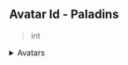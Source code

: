 
## Avatar Id - Paladins
> int

<details markdown="1">
<summary>Avatars</summary>

Valid values are:
<table>
  <tr>
    <th>ID</th>
    <th>Name</th>
    <th>Image</th>
  </tr>

  <tr>
    <td>0</td>
    <td>Default</td>
    <td><img src="./0.png" height="32" width="32"/></td>
  </tr>

  <tr>
    <td>9918</td>
    <td>Origin</td>
    <td><img src="./9918.png" height="32" width="32"/></td>
  </tr>

  <tr>
    <td>23120</td>
    <td>Cosplay</td>
    <td><img src="./23120.png" height="32" width="32"/></td>
  </tr>

  <tr>
    <td>23203</td>
    <td>VIP</td>
    <td><img src="./23203.png" height="32" width="32"/></td>
  </tr>

  <tr>
    <td>23209</td>
    <td>Striker</td>
    <td><img src="./23209.png" height="32" width="32"/></td>
  </tr>

  <tr>
    <td>23226</td>
    <td>Terminating</td>
    <td><img src="./23226.gif" height="32" width="32"/></td>
  </tr>

  <tr>
    <td>23442</td>
    <td>Corrupter</td>
    <td><img src="./23442.gif" height="32" width="32"/></td>
  </tr>

  <tr>
    <td>23549</td>
    <td>The Lost Hand</td>
    <td><img src="./23549.png" height="32" width="32"/></td>
  </tr>

  <tr>
    <td>23550</td>
    <td>Oni Mask</td>
    <td><img src="./23550.png" height="32" width="32"/></td>
  </tr>

  <tr>
    <td>23552</td>
    <td>Cutesy Maeve</td>
    <td><img src="./23552.png" height="32" width="32"/></td>
  </tr>

  <tr>
    <td>23553</td>
    <td>Cutesy Snek</td>
    <td><img src="./23553.png" height="32" width="32"/></td>
  </tr>

  <tr>
    <td>23554</td>
    <td>Cutesy Zhin</td>
    <td><img src="./23554.png" height="32" width="32"/></td>
  </tr>

  <tr>
    <td>23555</td>
    <td>Goodnight</td>
    <td><img src="./23555.gif" height="32" width="32"/></td>
  </tr>

  <tr>
    <td>23564</td>
    <td>Shadowblade</td>
    <td><img src="./23564.gif" height="32" width="32"/></td>
  </tr>

  <tr>
    <td>23661</td>
    <td>Flametongue</td>
    <td><img src="./23661.png" height="32" width="32"/></td>
  </tr>

  <tr>
    <td>23662</td>
    <td>Snack Time</td>
    <td><img src="./23662.gif" height="32" width="32"/></td>
  </tr>

  <tr>
    <td>23714</td>
    <td>Death Speaker</td>
    <td><img src="./23714.png" height="32" width="32"/></td>
  </tr>

  <tr>
    <td>23715</td>
    <td>Knightmare</td>
    <td><img src="./23715.png" height="32" width="32"/></td>
  </tr>

  <tr>
    <td>23716</td>
    <td>Day Walker</td>
    <td><img src="./23716.png" height="32" width="32"/></td>
  </tr>

  <tr>
    <td>23717</td>
    <td>Harbinger</td>
    <td><img src="./23717.gif" height="32" width="32"/></td>
  </tr>

  <tr>
    <td>23924</td>
    <td>Synth</td>
    <td><img src="./23924.png" height="32" width="32"/></td>
  </tr>

  <tr>
    <td>23925</td>
    <td>Nom Nom</td>
    <td><img src="./23925.gif" height="32" width="32"/></td>
  </tr>

  <tr>
    <td>24079</td>
    <td>Cutesy Yeti</td>
    <td><img src="./24079.png" height="32" width="32"/></td>
  </tr>

  <tr>
    <td>24080</td>
    <td>Cutesy Lian</td>
    <td><img src="./24080.gif" height="32" width="32"/></td>
  </tr>

  <tr>
    <td>24081</td>
    <td>Rowdy Corsair</td>
    <td><img src="./24081.png" height="32" width="32"/></td>
  </tr>

  <tr>
    <td>24088</td>
    <td>Winter Workout</td>
    <td><img src="./24088.gif" height="32" width="32"/></td>
  </tr>

  <tr>
    <td>24120</td>
    <td>Suit Up</td>
    <td><img src="./24120.gif" height="32" width="32"/></td>
  </tr>

  <tr>
    <td>24143</td>
    <td>Shield Bearer</td>
    <td><img src="./24143.png" height="32" width="32"/></td>
  </tr>

  <tr>
    <td>24164</td>
    <td>The King</td>
    <td><img src="./24164.png" height="32" width="32"/></td>
  </tr>

  <tr>
    <td>24165</td>
    <td>Poppy</td>
    <td><img src="./24165.png" height="32" width="32"/></td>
  </tr>

  <tr>
    <td>24166</td>
    <td>Greenwood Friend</td>
    <td><img src="./24166.png" height="32" width="32"/></td>
  </tr>

  <tr>
    <td>24167</td>
    <td>White Knight</td>
    <td><img src="./24167.png" height="32" width="32"/></td>
  </tr>

  <tr>
    <td>24168</td>
    <td>Masterpiece</td>
    <td><img src="./24168.png" height="32" width="32"/></td>
  </tr>

  <tr>
    <td>24169</td>
    <td>Battle Rage</td>
    <td><img src="./24169.png" height="32" width="32"/></td>
  </tr>

  <tr>
    <td>24170</td>
    <td>Groverling</td>
    <td><img src="./24170.png" height="32" width="32"/></td>
  </tr>

  <tr>
    <td>24171</td>
    <td>Forkasen Wanderer</td>
    <td><img src="./24171.png" height="32" width="32"/></td>
  </tr>

  <tr>
    <td>24172</td>
    <td>Kitten</td>
    <td><img src="./24172.png" height="32" width="32"/></td>
  </tr>

  <tr>
    <td>24173</td>
    <td>Tigron Thief</td>
    <td><img src="./24173.png" height="32" width="32"/></td>
  </tr>

  <tr>
    <td>24174</td>
    <td>I WUV YOU</td>
    <td><img src="./24174.png" height="32" width="32"/></td>
  </tr>

  <tr>
    <td>24175</td>
    <td>Tepid Friendship</td>
    <td><img src="./24175.png" height="32" width="32"/></td>
  </tr>

  <tr>
    <td>24176</td>
    <td>Vulpin</td>
    <td><img src="./24176.png" height="32" width="32"/></td>
  </tr>

  <tr>
    <td>24177</td>
    <td>Dumpster Diver</td>
    <td><img src="./24177.png" height="32" width="32"/></td>
  </tr>

  <tr>
    <td>24178</td>
    <td>Abyssal Vessel</td>
    <td><img src="./24178.png" height="32" width="32"/></td>
  </tr>

  <tr>
    <td>24179</td>
    <td>The Returned</td>
    <td><img src="./24179.png" height="32" width="32"/></td>
  </tr>

  <tr>
    <td>24180</td>
    <td>Twilight Assassin</td>
    <td><img src="./24180.png" height="32" width="32"/></td>
  </tr>

  <tr>
    <td>24181</td>
    <td>Happy Huntress</td>
    <td><img src="./24181.png" height="32" width="32"/></td>
  </tr>

  <tr>
    <td>24182</td>
    <td>The Blossom</td>
    <td><img src="./24182.png" height="32" width="32"/></td>
  </tr>

  <tr>
    <td>24183</td>
    <td>Mirror Mirror</td>
    <td><img src="./24183.png" height="32" width="32"/></td>
  </tr>

  <tr>
    <td>24202</td>
    <td>Paladins Defense Force</td>
    <td><img src="./24202.png" height="32" width="32"/></td>
  </tr>

  <tr>
    <td>24203</td>
    <td>Imperial Magistrate</td>
    <td><img src="./24203.png" height="32" width="32"/></td>
  </tr>

  <tr>
    <td>24204</td>
    <td>Fire and Ice</td>
    <td><img src="./24204.gif" height="32" width="32"/></td>
  </tr>

  <tr>
    <td>24241</td>
    <td>Assembly of Champions</td>
    <td><img src="./24241.png" height="32" width="32"/></td>
  </tr>

  <tr>
    <td>24350</td>
    <td>Queen of Hearts</td>
    <td><img src="./24350.gif" height="32" width="32"/></td>
  </tr>

  <tr>
    <td>24354</td>
    <td>Future's Protector</td>
    <td><img src="./24354.png" height="32" width="32"/></td>
  </tr>

  <tr>
    <td>24355</td>
    <td>Squidly</td>
    <td><img src="./24355.png" height="32" width="32"/></td>
  </tr>

  <tr>
    <td>24356</td>
    <td>Forlorn Future</td>
    <td><img src="./24356.gif" height="32" width="32"/></td>
  </tr>

  <tr>
    <td>24375</td>
    <td>Dragon Queen</td>
    <td><img src="./24375.png" height="32" width="32"/></td>
  </tr>

  <tr>
    <td>24393</td>
    <td>Diamond Badge</td>
    <td><img src="./24393.png" height="32" width="32"/></td>
  </tr>

  <tr>
    <td>24394</td>
    <td>Gold Badge</td>
    <td><img src="./24394.png" height="32" width="32"/></td>
  </tr>

  <tr>
    <td>24482</td>
    <td>Blue Warrior</td>
    <td><img src="./24482.png" height="32" width="32"/></td>
  </tr>

  <tr>
    <td>24505</td>
    <td>How Quaint</td>
    <td><img src="./24505.gif" height="32" width="32"/></td>
  </tr>

  <tr>
    <td>24597</td>
    <td>Champions are Eternal</td>
    <td><img src="./24597.png" height="32" width="32"/></td>
  </tr>

  <tr>
    <td>24611</td>
    <td>Best Boy</td>
    <td><img src="./24611.gif" height="32" width="32"/></td>
  </tr>

  <tr>
    <td>24612</td>
    <td>Summer Blossom</td>
    <td><img src="./24612.png" height="32" width="32"/></td>
  </tr>

  <tr>
    <td>24669</td>
    <td>Vanguard</td>
    <td><img src="./24669.png" height="32" width="32"/></td>
  </tr>

  <tr>
    <td>24678</td>
    <td>Bubbles</td>
    <td><img src="./24678.gif" height="32" width="32"/></td>
  </tr>

  <tr>
    <td>24679</td>
    <td>Baby Steps</td>
    <td><img src="./24679.gif" height="32" width="32"/></td>
  </tr>

  <tr>
    <td>24680</td>
    <td>Dragon Forged</td>
    <td><img src="./24680.png" height="32" width="32"/></td>
  </tr>

  <tr>
    <td>24681</td>
    <td>Dwarven Strength</td>
    <td><img src="./24681.png" height="32" width="32"/></td>
  </tr>

  <tr>
    <td>24709</td>
    <td>Unrelenting</td>
    <td><img src="./24709.png" height="32" width="32"/></td>
  </tr>

  <tr>
    <td>24758</td>
    <td>Charming</td>
    <td><img src="./24758.gif" height="32" width="32"/></td>
  </tr>

  <tr>
    <td>24759</td>
    <td>Sunset</td>
    <td><img src="./24759.gif" height="32" width="32"/></td>
  </tr>

  <tr>
    <td>24760</td>
    <td>Lifesaver</td>
    <td><img src="./24760.png" height="32" width="32"/></td>
  </tr>

  <tr>
    <td>24824</td>
    <td>Beach Vibes</td>
    <td><img src="./24824.png" height="32" width="32"/></td>
  </tr>

  <tr>
    <td>24887</td>
    <td>Groovy Grover</td>
    <td><img src="./24887.png" height="32" width="32"/></td>
  </tr>

  <tr>
    <td>24888</td>
    <td>Grohk Rock</td>
    <td><img src="./24888.png" height="32" width="32"/></td>
  </tr>

  <tr>
    <td>24889</td>
    <td>Celebrity Io</td>
    <td><img src="./24889.png" height="32" width="32"/></td>
  </tr>

  <tr>
    <td>24890</td>
    <td>Popstar Skye</td>
    <td><img src="./24890.png" height="32" width="32"/></td>
  </tr>

  <tr>
    <td>24891</td>
    <td>Greaser Lex</td>
    <td><img src="./24891.png" height="32" width="32"/></td>
  </tr>

  <tr>
    <td>24892</td>
    <td>Fallen Champion</td>
    <td><img src="./24892.png" height="32" width="32"/></td>
  </tr>

  <tr>
    <td>24897</td>
    <td>Reckoning</td>
    <td><img src="./24897.png" height="32" width="32"/></td>
  </tr>

  <tr>
    <td>24898</td>
    <td>Resolute</td>
    <td><img src="./24898.png" height="32" width="32"/></td>
  </tr>

  <tr>
    <td>24969</td>
    <td>Redbeard</td>
    <td><img src="./24969.png" height="32" width="32"/></td>
  </tr>

  <tr>
    <td>24970</td>
    <td>Bubbly</td>
    <td><img src="./24970.png" height="32" width="32"/></td>
  </tr>

  <tr>
    <td>24972</td>
    <td>Pirateer</td>
    <td><img src="./24972.gif" height="32" width="32"/></td>
  </tr>

  <tr>
    <td>24973</td>
    <td>Kitsune</td>
    <td><img src="./24973.gif" height="32" width="32"/></td>
  </tr>

  <tr>
    <td>25021</td>
    <td>Blu</td>
    <td><img src="./25021.png" height="32" width="32"/></td>
  </tr>

  <tr>
    <td>25022</td>
    <td>Molly the Shark</td>
    <td><img src="./25022.png" height="32" width="32"/></td>
  </tr>

  <tr>
    <td>25138</td>
    <td>Suave Saguaro</td>
    <td><img src="./25138.png" height="32" width="32"/></td>
  </tr>

  <tr>
    <td>25139</td>
    <td>Wanted Man</td>
    <td><img src="./25139.png" height="32" width="32"/></td>
  </tr>

  <tr>
    <td>25140</td>
    <td>Bandit's Fury</td>
    <td><img src="./25140.gif" height="32" width="32"/></td>
  </tr>

  <tr>
    <td>25141</td>
    <td>Smoked</td>
    <td><img src="./25141.gif" height="32" width="32"/></td>
  </tr>

  <tr>
    <td>25161</td>
    <td>Lenny the Pirate</td>
    <td><img src="./25161.gif" height="32" width="32"/></td>
  </tr>

  <tr>
    <td>25222</td>
    <td>Goddess of Death</td>
    <td><img src="./25222.png" height="32" width="32"/></td>
  </tr>

  <tr>
    <td>25223</td>
    <td>Ska'drin Ash</td>
    <td><img src="./25223.png" height="32" width="32"/></td>
  </tr>

  <tr>
    <td>25224</td>
    <td>Dark Monarch</td>
    <td><img src="./25224.png" height="32" width="32"/></td>
  </tr>

  <tr>
    <td>25225</td>
    <td>Soul Briar</td>
    <td><img src="./25225.png" height="32" width="32"/></td>
  </tr>

  <tr>
    <td>25226</td>
    <td>Wukong</td>
    <td><img src="./25226.png" height="32" width="32"/></td>
  </tr>

  <tr>
    <td>25227</td>
    <td>Mischievous</td>
    <td><img src="./25227.gif" height="32" width="32"/></td>
  </tr>

  <tr>
    <td>25228</td>
    <td>Forest Protector</td>
    <td><img src="./25228.gif" height="32" width="32"/></td>
  </tr>

  <tr>
    <td>25229</td>
    <td>Ice Box</td>
    <td><img src="./25229.png" height="32" width="32"/></td>
  </tr>

  <tr>
    <td>25342</td>
    <td>2019 Charity Avatar</td>
    <td><img src="./25342.png" height="32" width="32"/></td>
  </tr>

  <tr>
    <td>25355</td>
    <td>Adanas the Balance-Master</td>
    <td><img src="./25355.png" height="32" width="32"/></td>
  </tr>

  <tr>
    <td>25356</td>
    <td>Gentleman Raum</td>
    <td><img src="./25356.png" height="32" width="32"/></td>
  </tr>

  <tr>
    <td>25357</td>
    <td>Tyra-nova</td>
    <td><img src="./25357.png" height="32" width="32"/></td>
  </tr>

  <tr>
    <td>25421</td>
    <td>Four Leaf Grover</td>
    <td><img src="./25421.png" height="32" width="32"/></td>
  </tr>

  <tr>
    <td>25422</td>
    <td>Termineaster</td>
    <td><img src="./25422.png" height="32" width="32"/></td>
  </tr>

  <tr>
    <td>25434</td>
    <td>Temple Guardian</td>
    <td><img src="./25434.gif" height="32" width="32"/></td>
  </tr>

  <tr>
    <td>25435</td>
    <td>Devious</td>
    <td><img src="./25435.gif" height="32" width="32"/></td>
  </tr>

  <tr>
    <td>25437</td>
    <td>Divine Priestess</td>
    <td><img src="./25437.png" height="32" width="32"/></td>
  </tr>

  <tr>
    <td>25438</td>
    <td>The Risen</td>
    <td><img src="./25438.png" height="32" width="32"/></td>
  </tr>

  <tr>
    <td>25506</td>
    <td>Scaled Menace</td>
    <td><img src="./25506.png" height="32" width="32"/></td>
  </tr>

  <tr>
    <td>25507</td>
    <td>Hunter's Fury</td>
    <td><img src="./25507.png" height="32" width="32"/></td>
  </tr>

  <tr>
    <td>25545</td>
    <td>Brood-Guard</td>
    <td><img src="./25545.gif" height="32" width="32"/></td>
  </tr>

  <tr>
    <td>25546</td>
    <td>Eye of Saurus</td>
    <td><img src="./25546.gif" height="32" width="32"/></td>
  </tr>

  <tr>
    <td>26291</td>
    <td>Survivor</td>
    <td><img src="./26291.png" height="32" width="32"/></td>
  </tr>

  <tr>
    <td>26324</td>
    <td>Under the Sea</td>
    <td><img src="./26324.gif" height="32" width="32"/></td>
  </tr>

  <tr>
    <td>26325</td>
    <td>Captain's Guile</td>
    <td><img src="./26325.png" height="32" width="32"/></td>
  </tr>

  <tr>
    <td>26326</td>
    <td>Unstable Power</td>
    <td><img src="./26326.png" height="32" width="32"/></td>
  </tr>

  <tr>
    <td>26346</td>
    <td>Devotion</td>
    <td><img src="./26346.png" height="32" width="32"/></td>
  </tr>

  <tr>
    <td>26347</td>
    <td>Spirit</td>
    <td><img src="./26347.png" height="32" width="32"/></td>
  </tr>

  <tr>
    <td>26348</td>
    <td>Determination</td>
    <td><img src="./26348.png" height="32" width="32"/></td>
  </tr>

  <tr>
    <td>26349</td>
    <td>Passion</td>
    <td><img src="./26349.png" height="32" width="32"/></td>
  </tr>

  <tr>
    <td>26350</td>
    <td>Serene</td>
    <td><img src="./26350.gif" height="32" width="32"/></td>
  </tr>

  <tr>
    <td>26351</td>
    <td>Starry Eyed</td>
    <td><img src="./26351.gif" height="32" width="32"/></td>
  </tr>

  <tr>
    <td>26510</td>
    <td>LGBTQIA+ Pride</td>
    <td><img src="./26510.png" height="32" width="32"/></td>
  </tr>

  <tr>
    <td>26521</td>
    <td>Winner Winner</td>
    <td><img src="./26521.png" height="32" width="32"/></td>
  </tr>

  <tr>
    <td>26759</td>
    <td>Blazing Spirit</td>
    <td><img src="./26759.gif" height="32" width="32"/></td>
  </tr>

  <tr>
    <td>26760</td>
    <td>Dark Gaze</td>
    <td><img src="./26760.gif" height="32" width="32"/></td>
  </tr>

  <tr>
    <td>26761</td>
    <td>Lily-hopper</td>
    <td><img src="./26761.png" height="32" width="32"/></td>
  </tr>

  <tr>
    <td>26762</td>
    <td>Knowledge-Seeker</td>
    <td><img src="./26762.png" height="32" width="32"/></td>
  </tr>

  <tr>
    <td>26763</td>
    <td>Trailblazer</td>
    <td><img src="./26763.png" height="32" width="32"/></td>
  </tr>

  <tr>
    <td>26764</td>
    <td>Ember</td>
    <td><img src="./26764.png" height="32" width="32"/></td>
  </tr>

  <tr>
    <td>26769</td>
    <td>Festive Menorah</td>
    <td><img src="./26769.png" height="32" width="32"/></td>
  </tr>

  <tr>
    <td>26770</td>
    <td>First Fruits</td>
    <td><img src="./26770.png" height="32" width="32"/></td>
  </tr>

  <tr>
    <td>26771</td>
    <td>Holiday Cheer</td>
    <td><img src="./26771.png" height="32" width="32"/></td>
  </tr>

  <tr>
    <td>26772</td>
    <td>Ruckus' New Year</td>
    <td><img src="./26772.png" height="32" width="32"/></td>
  </tr>

  <tr>
    <td>26774</td>
    <td>Beevie</td>
    <td><img src="./26774.png" height="32" width="32"/></td>
  </tr>

  <tr>
    <td>26776</td>
    <td>Harbinger of the End</td>
    <td><img src="./26776.png" height="32" width="32"/></td>
  </tr>

  <tr>
    <td>26779</td>
    <td>Bisexual Pride</td>
    <td><img src="./26779.png" height="32" width="32"/></td>
  </tr>

  <tr>
    <td>26780</td>
    <td>Asexual Pride</td>
    <td><img src="./26780.png" height="32" width="32"/></td>
  </tr>

  <tr>
    <td>26781</td>
    <td>Transgender Pride</td>
    <td><img src="./26781.png" height="32" width="32"/></td>
  </tr>

  <tr>
    <td>26782</td>
    <td>Non-Binary Pride</td>
    <td><img src="./26782.png" height="32" width="32"/></td>
  </tr>

  <tr>
    <td>26783</td>
    <td>Lesbian Pride</td>
    <td><img src="./26783.png" height="32" width="32"/></td>
  </tr>

  <tr>
    <td>26784</td>
    <td>Pansexual Pride</td>
    <td><img src="./26784.png" height="32" width="32"/></td>
  </tr>

  <tr>
    <td>26875</td>
    <td>Dark Deeds</td>
    <td><img src="./26875.png" height="32" width="32"/></td>
  </tr>

  <tr>
    <td>26876</td>
    <td>Beauty in Conflict</td>
    <td><img src="./26876.png" height="32" width="32"/></td>
  </tr>

  <tr>
    <td>26877</td>
    <td>Relic of Salvation</td>
    <td><img src="./26877.png" height="32" width="32"/></td>
  </tr>

  <tr>
    <td>26878</td>
    <td>Penitence</td>
    <td><img src="./26878.gif" height="32" width="32"/></td>
  </tr>

  <tr>
    <td>26879</td>
    <td>Uplifting Grace</td>
    <td><img src="./26879.gif" height="32" width="32"/></td>
  </tr>

  <tr>
    <td>26967</td>
    <td>Self-Sufficient</td>
    <td><img src="./26967.png" height="32" width="32"/></td>
  </tr>

  <tr>
    <td>26969</td>
    <td>The Maw</td>
    <td><img src="./26969.png" height="32" width="32"/></td>
  </tr>

  <tr>
    <td>26972</td>
    <td>Charmed, I'm Sure</td>
    <td><img src="./26972.png" height="32" width="32"/></td>
  </tr>

  <tr>
    <td>26973</td>
    <td>Magic Easter Moji</td>
    <td><img src="./26973.png" height="32" width="32"/></td>
  </tr>

  <tr>
    <td>26974</td>
    <td>Lunar New Year</td>
    <td><img src="./26974.png" height="32" width="32"/></td>
  </tr>

  <tr>
    <td>26975</td>
    <td>Ramadan</td>
    <td><img src="./26975.png" height="32" width="32"/></td>
  </tr>

  <tr>
    <td>26976</td>
    <td>Will U B Mine?</td>
    <td><img src="./26976.gif" height="32" width="32"/></td>
  </tr>

  <tr>
    <td>27097</td>
    <td>Virtual Pilot</td>
    <td><img src="./27097.png" height="32" width="32"/></td>
  </tr>

  <tr>
    <td>27098</td>
    <td>Raum.hack</td>
    <td><img src="./27098.png" height="32" width="32"/></td>
  </tr>

  <tr>
    <td>27099</td>
    <td>Multiplayer</td>
    <td><img src="./27099.png" height="32" width="32"/></td>
  </tr>

  <tr>
    <td>27111</td>
    <td>Birthday Party Cassie</td>
    <td><img src="./27111.png" height="32" width="32"/></td>
  </tr>

  <tr>
    <td>27112</td>
    <td>Birthday Party Mal'Damba</td>
    <td><img src="./27112.png" height="32" width="32"/></td>
  </tr>

  <tr>
    <td>27113</td>
    <td>Birthday Party Moji</td>
    <td><img src="./27113.png" height="32" width="32"/></td>
  </tr>

  <tr>
    <td>27114</td>
    <td>Birthday Party Io</td>
    <td><img src="./27114.png" height="32" width="32"/></td>
  </tr>

  <tr>
    <td>27115</td>
    <td>Birthday Party Buck</td>
    <td><img src="./27115.png" height="32" width="32"/></td>
  </tr>

  <tr>
    <td>27116</td>
    <td>Birthday Party Vora</td>
    <td><img src="./27116.png" height="32" width="32"/></td>
  </tr>

  <tr>
    <td>27117</td>
    <td>Birthday Party Luna</td>
    <td><img src="./27117.png" height="32" width="32"/></td>
  </tr>

  <tr>
    <td>27118</td>
    <td>Birthday Party Pip and Pepper</td>
    <td><img src="./27118.png" height="32" width="32"/></td>
  </tr>

  <tr>
    <td>27119</td>
    <td>Birthday Party Ying</td>
    <td><img src="./27119.png" height="32" width="32"/></td>
  </tr>

  <tr>
    <td>27120</td>
    <td>Birthday Party Yagorath</td>
    <td><img src="./27120.png" height="32" width="32"/></td>
  </tr>

  <tr>
    <td>27121</td>
    <td>Digital Space</td>
    <td><img src="./27121.gif" height="32" width="32"/></td>
  </tr>

  <tr>
    <td>27122</td>
    <td>E-motions</td>
    <td><img src="./27122.gif" height="32" width="32"/></td>
  </tr>

  <tr>
    <td>27123</td>
    <td>Malicious Software</td>
    <td><img src="./27123.gif" height="32" width="32"/></td>
  </tr>

  <tr>
    <td>27124</td>
    <td>Dev Environment</td>
    <td><img src="./27124.gif" height="32" width="32"/></td>
  </tr>

  <tr>
    <td>27258</td>
    <td>Deep Dive</td>
    <td><img src="./27258.png" height="32" width="32"/></td>
  </tr>

  <tr>
    <td>27259</td>
    <td>Sun, Sand, and Salt</td>
    <td><img src="./27259.png" height="32" width="32"/></td>
  </tr>

  <tr>
    <td>27260</td>
    <td>Summer Breeze</td>
    <td><img src="./27260.gif" height="32" width="32"/></td>
  </tr>

  <tr>
    <td>27393</td>
    <td>Chibi Chase</td>
    <td><img src="./27393.gif" height="32" width="32"/></td>
  </tr>

  <tr>
    <td>27394</td>
    <td>Chibi Valentina</td>
    <td><img src="./27394.gif" height="32" width="32"/></td>
  </tr>

  <tr>
    <td>27395</td>
    <td>Chibi Cammie</td>
    <td><img src="./27395.gif" height="32" width="32"/></td>
  </tr>

  <tr>
    <td>27396</td>
    <td>Chibi Yaz</td>
    <td><img src="./27396.gif" height="32" width="32"/></td>
  </tr>

  <tr>
    <td>27397</td>
    <td>Chibi Kazu</td>
    <td><img src="./27397.gif" height="32" width="32"/></td>
  </tr>

  <tr>
    <td>27398</td>
    <td>Dedicated</td>
    <td><img src="./27398.png" height="32" width="32"/></td>
  </tr>

  <tr>
    <td>27405</td>
    <td>Schism</td>
    <td><img src="./27405.png" height="32" width="32"/></td>
  </tr>

  <tr>
    <td>27450</td>
    <td>Adorable</td>
    <td><img src="./27450.gif" height="32" width="32"/></td>
  </tr>

  <tr>
    <td>27469</td>
    <td>Finch</td>
    <td><img src="./27469.png" height="32" width="32"/></td>
  </tr>

  <tr>
    <td>27642</td>
    <td>Hallowed Rei</td>
    <td><img src="./27642.png" height="32" width="32"/></td>
  </tr>

  <tr>
    <td>27643</td>
    <td>Hallowed Pip</td>
    <td><img src="./27643.png" height="32" width="32"/></td>
  </tr>

  <tr>
    <td>27644</td>
    <td>Hallowed Androxus</td>
    <td><img src="./27644.png" height="32" width="32"/></td>
  </tr>

  <tr>
    <td>27645</td>
    <td>Hallowed Evie</td>
    <td><img src="./27645.png" height="32" width="32"/></td>
  </tr>

  <tr>
    <td>27646</td>
    <td>Autumn Maeve</td>
    <td><img src="./27646.png" height="32" width="32"/></td>
  </tr>

  <tr>
    <td>27647</td>
    <td>Hallowed Io</td>
    <td><img src="./27647.gif" height="32" width="32"/></td>
  </tr>

  <tr>
    <td>27648</td>
    <td>Hallowed Willo</td>
    <td><img src="./27648.gif" height="32" width="32"/></td>
  </tr>

  <tr>
    <td>27649</td>
    <td>Hallowed Corvus</td>
    <td><img src="./27649.gif" height="32" width="32"/></td>
  </tr>

  <tr>
    <td>27650</td>
    <td>Hallowed Vatu</td>
    <td><img src="./27650.gif" height="32" width="32"/></td>
  </tr>

  <tr>
    <td>27651</td>
    <td>Hallowed Talus</td>
    <td><img src="./27651.gif" height="32" width="32"/></td>
  </tr>

  <tr>
    <td>27652</td>
    <td>Straight Ally Pride</td>
    <td><img src="./27652.png" height="32" width="32"/></td>
  </tr>

  <tr>
    <td>27653</td>
    <td>Genderqueer Pride</td>
    <td><img src="./27653.png" height="32" width="32"/></td>
  </tr>

  <tr>
    <td>27654</td>
    <td>Polysexual Pride</td>
    <td><img src="./27654.png" height="32" width="32"/></td>
  </tr>

  <tr>
    <td>27655</td>
    <td>Genderfluid Pride</td>
    <td><img src="./27655.png" height="32" width="32"/></td>
  </tr>

  <tr>
    <td>27656</td>
    <td>Agender Pride</td>
    <td><img src="./27656.png" height="32" width="32"/></td>
  </tr>

  <tr>
    <td>27657</td>
    <td>Demisexual Pride</td>
    <td><img src="./27657.png" height="32" width="32"/></td>
  </tr>

  <tr>
    <td>27658</td>
    <td>That Damned Smile</td>
    <td><img src="./27658.png" height="32" width="32"/></td>
  </tr>

  <tr>
    <td>27659</td>
    <td>Life and Death</td>
    <td><img src="./27659.png" height="32" width="32"/></td>
  </tr>

  <tr>
    <td>27660</td>
    <td>Hidden Desires</td>
    <td><img src="./27660.gif" height="32" width="32"/></td>
  </tr>

  <tr>
    <td>27819</td>
    <td>Sea Queen's Gaze</td>
    <td><img src="./27819.png" height="32" width="32"/></td>
  </tr>

  <tr>
    <td>27820</td>
    <td>Eye Captain</td>
    <td><img src="./27820.png" height="32" width="32"/></td>
  </tr>

  <tr>
    <td>27821</td>
    <td>Snuggle Up</td>
    <td><img src="./27821.png" height="32" width="32"/></td>
  </tr>

  <tr>
    <td>27822</td>
    <td>Lurking</td>
    <td><img src="./27822.gif" height="32" width="32"/></td>
  </tr>

  <tr>
    <td>27824</td>
    <td>Better</td>
    <td><img src="./27824.png" height="32" width="32"/></td>
  </tr>

  <tr>
    <td>27889</td>
    <td>Moji</td>
    <td><img src="./27889.png" height="32" width="32"/></td>
  </tr>

  <tr>
    <td>27890</td>
    <td>Ash</td>
    <td><img src="./27890.png" height="32" width="32"/></td>
  </tr>

  <tr>
    <td>27891</td>
    <td>Cassie</td>
    <td><img src="./27891.png" height="32" width="32"/></td>
  </tr>

  <tr>
    <td>27892</td>
    <td>Grohk</td>
    <td><img src="./27892.png" height="32" width="32"/></td>
  </tr>

  <tr>
    <td>27893</td>
    <td>Grover</td>
    <td><img src="./27893.png" height="32" width="32"/></td>
  </tr>

  <tr>
    <td>27894</td>
    <td>Makoa</td>
    <td><img src="./27894.png" height="32" width="32"/></td>
  </tr>

  <tr>
    <td>27895</td>
    <td>Mal'Damba</td>
    <td><img src="./27895.png" height="32" width="32"/></td>
  </tr>

  <tr>
    <td>27896</td>
    <td>Bomb King</td>
    <td><img src="./27896.png" height="32" width="32"/></td>
  </tr>

  <tr>
    <td>28041</td>
    <td>Floating Lucipurr</td>
    <td><img src="./28041.png" height="32" width="32"/></td>
  </tr>

  <tr>
    <td>28042</td>
    <td>Maeve Charm</td>
    <td><img src="./28042.png" height="32" width="32"/></td>
  </tr>

  <tr>
    <td>28044</td>
    <td>Pensive</td>
    <td><img src="./28044.png" height="32" width="32"/></td>
  </tr>

  <tr>
    <td>28045</td>
    <td>Year of the Tigron</td>
    <td><img src="./28045.png" height="32" width="32"/></td>
  </tr>

  <tr>
    <td>28046</td>
    <td>Insert Coin</td>
    <td><img src="./28046.png" height="32" width="32"/></td>
  </tr>

  <tr>
    <td>28047</td>
    <td>Target Acquired</td>
    <td><img src="./28047.png" height="32" width="32"/></td>
  </tr>

  <tr>
    <td>28049</td>
    <td>St. Barik's Day</td>
    <td><img src="./28049.png" height="32" width="32"/></td>
  </tr>

  <tr>
    <td>28050</td>
    <td>Lovely Saati</td>
    <td><img src="./28050.png" height="32" width="32"/></td>
  </tr>

  <tr>
    <td>28051</td>
    <td>Lovely Azaan</td>
    <td><img src="./28051.png" height="32" width="32"/></td>
  </tr>

  <tr>
    <td>28052</td>
    <td>Lovely Io</td>
    <td><img src="./28052.png" height="32" width="32"/></td>
  </tr>

  <tr>
    <td>28053</td>
    <td>Lovely Raum</td>
    <td><img src="./28053.gif" height="32" width="32"/></td>
  </tr>

  <tr>
    <td>28054</td>
    <td>Fauxll</td>
    <td><img src="./28054.png" height="32" width="32"/></td>
  </tr>

  <tr>
    <td>28055</td>
    <td>Lovely Zigs</td>
    <td><img src="./28055.gif" height="32" width="32"/></td>
  </tr>

  <tr>
    <td>28056</td>
    <td>Lovely Viktor</td>
    <td><img src="./28056.png" height="32" width="32"/></td>
  </tr>

  <tr>
    <td>28057</td>
    <td>Lovely Mal'Damba</td>
    <td><img src="./28057.gif" height="32" width="32"/></td>
  </tr>

  <tr>
    <td>28058</td>
    <td>Lovely Ash</td>
    <td><img src="./28058.gif" height="32" width="32"/></td>
  </tr>

  <tr>
    <td>28059</td>
    <td>Lovely Sha Lin</td>
    <td><img src="./28059.png" height="32" width="32"/></td>
  </tr>

  <tr>
    <td>28061</td>
    <td>Final Test</td>
    <td><img src="./28061.gif" height="32" width="32"/></td>
  </tr>

  <tr>
    <td>28062</td>
    <td>Valentine's Day 2022</td>
    <td><img src="./28062.gif" height="32" width="32"/></td>
  </tr>

  <tr>
    <td>30652</td>
    <td>Atlas</td>
    <td><img src="./30652.png" height="32" width="32"/></td>
  </tr>

  <tr>
    <td>30653</td>
    <td>Furia/Seris</td>
    <td><img src="./30653.png" height="32" width="32"/></td>
  </tr>

  <tr>
    <td>30654</td>
    <td>Imani</td>
    <td><img src="./30654.png" height="32" width="32"/></td>
  </tr>

  <tr>
    <td>30655</td>
    <td>Jenos</td>
    <td><img src="./30655.png" height="32" width="32"/></td>
  </tr>

  <tr>
    <td>30656</td>
    <td>Lian</td>
    <td><img src="./30656.png" height="32" width="32"/></td>
  </tr>

  <tr>
    <td>30657</td>
    <td>Skye</td>
    <td><img src="./30657.png" height="32" width="32"/></td>
  </tr>

  <tr>
    <td>30658</td>
    <td>Vora</td>
    <td><img src="./30658.png" height="32" width="32"/></td>
  </tr>

  <tr>
    <td>30659</td>
    <td>Ruckus</td>
    <td><img src="./30659.png" height="32" width="32"/></td>
  </tr>

  <tr>
    <td>30661</td>
    <td>Justin OH Khan</td>
    <td><img src="./30661.png" height="32" width="32"/></td>
  </tr>

  <tr>
    <td>30662</td>
    <td>Bossfight Koga</td>
    <td><img src="./30662.png" height="32" width="32"/></td>
  </tr>

  <tr>
    <td>30663</td>
    <td>WHIPPED CREAM Cassie</td>
    <td><img src="./30663.png" height="32" width="32"/></td>
  </tr>

  <tr>
    <td>30664</td>
    <td>Monstercat Vibe</td>
    <td><img src="./30664.gif" height="32" width="32"/></td>
  </tr>

  <tr>
    <td>30665</td>
    <td>GG Magree Skye</td>
    <td><img src="./30665.gif" height="32" width="32"/></td>
  </tr>

  <tr>
    <td>30666</td>
    <td>Easter 2022</td>
    <td><img src="./30666.png" height="32" width="32"/></td>
  </tr>

  <tr>
    <td>30667</td>
    <td>Ramadan 2022</td>
    <td><img src="./30667.png" height="32" width="32"/></td>
  </tr>

  <tr>
    <td>30877</td>
    <td>Dark Embrace Io</td>
    <td><img src="./30877.png" height="32" width="32"/></td>
  </tr>

  <tr>
    <td>30878</td>
    <td>Dark Embrace Pip</td>
    <td><img src="./30878.png" height="32" width="32"/></td>
  </tr>

  <tr>
    <td>30879</td>
    <td>Dark Embrace Bomb King</td>
    <td><img src="./30879.png" height="32" width="32"/></td>
  </tr>

  <tr>
    <td>30880</td>
    <td>Queen of the Knight</td>
    <td><img src="./30880.png" height="32" width="32"/></td>
  </tr>

  <tr>
    <td>30881</td>
    <td>Seeker's Gaze</td>
    <td><img src="./30881.gif" height="32" width="32"/></td>
  </tr>

  <tr>
    <td>30882</td>
    <td>Eyes of the Beholder</td>
    <td><img src="./30882.gif" height="32" width="32"/></td>
  </tr>

  <tr>
    <td>31016</td>
    <td>Blake Belladonna</td>
    <td><img src="./31016.png" height="32" width="32"/></td>
  </tr>

  <tr>
    <td>31017</td>
    <td>Yang Xiao Long</td>
    <td><img src="./31017.png" height="32" width="32"/></td>
  </tr>

  <tr>
    <td>31018</td>
    <td>Weiss Schnee</td>
    <td><img src="./31018.png" height="32" width="32"/></td>
  </tr>

  <tr>
    <td>31019</td>
    <td>Qrow Branwen</td>
    <td><img src="./31019.png" height="32" width="32"/></td>
  </tr>

  <tr>
    <td>31020</td>
    <td>Ruby Rose</td>
    <td><img src="./31020.gif" height="32" width="32"/></td>
  </tr>

  <tr>
    <td>31021</td>
    <td>Salem, the Witch</td>
    <td><img src="./31021.gif" height="32" width="32"/></td>
  </tr>

  <tr>
    <td>31226</td>
    <td>Io Love You</td>
    <td><img src="./31226.gif" height="32" width="32"/></td>
  </tr>

  <tr>
    <td>31227</td>
    <td>A-Vora-Ble</td>
    <td><img src="./31227.gif" height="32" width="32"/></td>
  </tr>

  <tr>
    <td>31228</td>
    <td>Feeling Cute</td>
    <td><img src="./31228.png" height="32" width="32"/></td>
  </tr>

  <tr>
    <td>31229</td>
    <td>Stellar Gaze</td>
    <td><img src="./31229.png" height="32" width="32"/></td>
  </tr>

  <tr>
    <td>31230</td>
    <td>Echoes of Ascension</td>
    <td><img src="./31230.png" height="32" width="32"/></td>
  </tr>

  <tr>
    <td>31231</td>
    <td>Dashing Duelist</td>
    <td><img src="./31231.png" height="32" width="32"/></td>
  </tr>

  <tr>
    <td>31455</td>
    <td>Kasumi</td>
    <td><img src="./31455.png" height="32" width="32"/></td>
  </tr>

  <tr>
    <td>31480</td>
    <td>Abyss Cultist</td>
    <td><img src="./31480.png" height="32" width="32"/></td>
  </tr>

  <tr>
    <td>31481</td>
    <td>Soulweaver</td>
    <td><img src="./31481.gif" height="32" width="32"/></td>
  </tr>

  <tr>
    <td>31482</td>
    <td>Oni Tiberius</td>
    <td><img src="./31482.png" height="32" width="32"/></td>
  </tr>

  <tr>
    <td>31483</td>
    <td>Karasu</td>
    <td><img src="./31483.gif" height="32" width="32"/></td>
  </tr>

  <tr>
    <td>31676</td>
    <td>Eternal Prisoner</td>
    <td><img src="./31676.png" height="32" width="32"/></td>
  </tr>

  <tr>
    <td>31677</td>
    <td>Class Puppet</td>
    <td><img src="./31677.png" height="32" width="32"/></td>
  </tr>

  <tr>
    <td>31678</td>
    <td>Mine Forever</td>
    <td><img src="./31678.png" height="32" width="32"/></td>
  </tr>

  <tr>
    <td>31679</td>
    <td>O' Christmas Tree</td>
    <td><img src="./31679.png" height="32" width="32"/></td>
  </tr>

  <tr>
    <td>31680</td>
    <td>Hanukkah Sameach!</td>
    <td><img src="./31680.png" height="32" width="32"/></td>
  </tr>

  <tr>
    <td>31681</td>
    <td>Heri za Kwanzaa!</td>
    <td><img src="./31681.png" height="32" width="32"/></td>
  </tr>

  <tr>
    <td>31682</td>
    <td>Feathered Feast</td>
    <td><img src="./31682.png" height="32" width="32"/></td>
  </tr>

  <tr>
    <td>31683</td>
    <td>New Year's Celebration</td>
    <td><img src="./31683.png" height="32" width="32"/></td>
  </tr>

  <tr>
    <td>31684</td>
    <td>From The Ashes</td>
    <td><img src="./31684.gif" height="32" width="32"/></td>
  </tr>

  <tr>
    <td>31685</td>
    <td>Teasing Tresses</td>
    <td><img src="./31685.gif" height="32" width="32"/></td>
  </tr>

  <tr>
    <td>32240</td>
    <td>Intl. Women's Day 2023</td>
    <td><img src="./32240.png" height="32" width="32"/></td>
  </tr>

  <tr>
    <td>32243</td>
    <td>Ramadan 2023</td>
    <td><img src="./32243.png" height="32" width="32"/></td>
  </tr>

  <tr>
    <td>32244</td>
    <td>Egg-cellent Easter</td>
    <td><img src="./32244.png" height="32" width="32"/></td>
  </tr>

  <tr>
    <td>32245</td>
    <td>Happy Earth Day!</td>
    <td><img src="./32245.png" height="32" width="32"/></td>
  </tr>

  <tr>
    <td>32246</td>
    <td>Doombringer</td>
    <td><img src="./32246.png" height="32" width="32"/></td>
  </tr>

  <tr>
    <td>32247</td>
    <td>Abyssal Outcry</td>
    <td><img src="./32247.png" height="32" width="32"/></td>
  </tr>

  <tr>
    <td>32248</td>
    <td>Malevolent Matron</td>
    <td><img src="./32248.png" height="32" width="32"/></td>
  </tr>

  <tr>
    <td>32249</td>
    <td>Take Ying the Point</td>
    <td><img src="./32249.png" height="32" width="32"/></td>
  </tr>

  <tr>
    <td>32250</td>
    <td>Inara</td>
    <td><img src="./32250.png" height="32" width="32"/></td>
  </tr>

  <tr>
    <td>32251</td>
    <td>Lex</td>
    <td><img src="./32251.png" height="32" width="32"/></td>
  </tr>

  <tr>
    <td>32252</td>
    <td>Best Buds</td>
    <td><img src="./32252.png" height="32" width="32"/></td>
  </tr>

  <tr>
    <td>32253</td>
    <td>Willo</td>
    <td><img src="./32253.png" height="32" width="32"/></td>
  </tr>

  <tr>
    <td>32254</td>
    <td>Ying</td>
    <td><img src="./32254.png" height="32" width="32"/></td>
  </tr>

  <tr>
    <td>32255</td>
    <td>Io</td>
    <td><img src="./32255.png" height="32" width="32"/></td>
  </tr>

  <tr>
    <td>32256</td>
    <td>Evie</td>
    <td><img src="./32256.png" height="32" width="32"/></td>
  </tr>

  <tr>
    <td>32257</td>
    <td>Drogoz</td>
    <td><img src="./32257.png" height="32" width="32"/></td>
  </tr>

  <tr>
    <td>32344</td>
    <td>Bloody Brilliant</td>
    <td><img src="./32344.gif" height="32" width="32"/></td>
  </tr>

  <tr>
    <td>32637</td>
    <td>Androxus</td>
    <td><img src="./32637.png" height="32" width="32"/></td>
  </tr>

  <tr>
    <td>32638</td>
    <td>Fernando</td>
    <td><img src="./32638.png" height="32" width="32"/></td>
  </tr>

  <tr>
    <td>32639</td>
    <td>Khan</td>
    <td><img src="./32639.png" height="32" width="32"/></td>
  </tr>

  <tr>
    <td>32640</td>
    <td>Kinessa</td>
    <td><img src="./32640.png" height="32" width="32"/></td>
  </tr>

  <tr>
    <td>32641</td>
    <td>Terminus</td>
    <td><img src="./32641.png" height="32" width="32"/></td>
  </tr>

  <tr>
    <td>32642</td>
    <td>Pip</td>
    <td><img src="./32642.png" height="32" width="32"/></td>
  </tr>

  <tr>
    <td>32643</td>
    <td>Strix</td>
    <td><img src="./32643.png" height="32" width="32"/></td>
  </tr>

  <tr>
    <td>32644</td>
    <td>Viktor</td>
    <td><img src="./32644.png" height="32" width="32"/></td>
  </tr>

  <tr>
    <td>32660</td>
    <td>Paladins' 5th Anniversary</td>
    <td><img src="./32660.png" height="32" width="32"/></td>
  </tr>

  <tr>
    <td>32664</td>
    <td>Ameri-Khan Independence</td>
    <td><img src="./32664.png" height="32" width="32"/></td>
  </tr>

  <tr>
    <td>32666</td>
    <td>Cat Got Your Tongue</td>
    <td><img src="./32666.png" height="32" width="32"/></td>
  </tr>

  <tr>
    <td>32667</td>
    <td>Rise of Seris</td>
    <td><img src="./32667.png" height="32" width="32"/></td>
  </tr>

  <tr>
    <td>32668</td>
    <td>Un-masked</td>
    <td><img src="./32668.gif" height="32" width="32"/></td>
  </tr>

  <tr>
    <td>32669</td>
    <td>Winds of Change</td>
    <td><img src="./32669.gif" height="32" width="32"/></td>
  </tr>

  <tr>
    <td>32700</td>
    <td>Starry Knife</td>
    <td><img src="./32700.png" height="32" width="32"/></td>
  </tr>

  <tr>
    <td>32781</td>
    <td>Condemned's Celebration</td>
    <td><img src="./32781.png" height="32" width="32"/></td>
  </tr>

  <tr>
    <td>32783</td>
    <td>Cat Burglar's Celebration</td>
    <td><img src="./32783.png" height="32" width="32"/></td>
  </tr>

  <tr>
    <td>32784</td>
    <td>Soothsayer's Celebration</td>
    <td><img src="./32784.png" height="32" width="32"/></td>
  </tr>

  <tr>
    <td>32785</td>
    <td>Soldier's Celebration</td>
    <td><img src="./32785.png" height="32" width="32"/></td>
  </tr>

  <tr>
    <td>32786</td>
    <td>Spellcaster's Celebration</td>
    <td><img src="./32786.png" height="32" width="32"/></td>
  </tr>

  <tr>
    <td>32911</td>
    <td>Golems and Globins</td>
    <td><img src="./32911.png" height="32" width="32"/></td>
  </tr>

  <tr>
    <td>32914</td>
    <td>Mummified Glare</td>
    <td><img src="./32914.gif" height="32" width="32"/></td>
  </tr>

  <tr>
    <td></td>
    <td>Bug Out</td>
    <td><img src="./bug_out.png" height="32" width="32"/></td>
  </tr>

  <tr>
    <td></td>
    <td>Zephyr</td>
    <td><img src="./hrx.gif" height="32" width="32"/></td>
  </tr>

  <tr>
    <td></td>
    <td>Sweet Lucipurr</td>
    <td><img src="./Sweet_Lucipurr.gif" height="32" width="32"/></td>
  </tr>

  <tr>
    <td></td>
    <td>AAPI Heritage 2023</td>
    <td><img src="./avatar_aapi2023_i1.png" height="32" width="32"/></td>
  </tr>

  <tr>
    <td></td>
    <td></td>
    <td><img src="./avatar_battlebyte_c_i1.png" height="32" width="32"/></td>
  </tr>

  <tr>
    <td></td>
    <td>Cinco de Mayo 2023</td>
    <td><img src="./avatar_cincodemayo2023_i1.png" height="32" width="32"/></td>
  </tr>

  <tr>
    <td></td>
    <td>Rei Charm</td>
    <td><img src="./avatar_dha_reikeychain_i1.png" height="32" width="32"/></td>
  </tr>

  <tr>
    <td></td>
    <td>Black History 2023</td>
    <td><img src="./avatar_holidays2023_blackhistory_i1.png" height="32" width="32"/></td>
  </tr>

  <tr>
    <td></td>
    <td>Luck of the Irish</td>
    <td><img src="./avatar_holidays2023_stpattys_i1.png" height="32" width="32"/></td>
  </tr>

  <tr>
    <td></td>
    <td>Be My Valentine</td>
    <td><img src="./avatar_holidays2023_valentines_i1.png" height="32" width="32"/></td>
  </tr>

  <tr>
    <td></td>
    <td>Juneteenth 2023</td>
    <td><img src="./avatar_juneteenth2023_i1.png" height="32" width="32"/></td>
  </tr>

  <tr>
    <td></td>
    <td>Glorious Beard</td>
    <td><img src="./avatar_masquerade_barik_i1.png" height="32" width="32"/></td>
  </tr>

  <tr>
    <td></td>
    <td>Pride</td>
    <td><img src="./avatar_pride_rainbow_i1.png" height="32" width="32"/></td>
  </tr>

  <tr>
    <td></td>
    <td>Pride 2023</td>
    <td><img src="./avatar_pride2023_i1.png" height="32" width="32"/></td>
  </tr>

  <tr>
    <td></td>
    <td>Ramadan 2021</td>
    <td><img src="./avatar_ramadan2021_b_i1.png" height="32" width="32"/></td>
  </tr>

  <tr>
    <td></td>
    <td>Hispanic Heritage 2023</td>
    <td><img src="./avatar_holidays2023_hispanicheritage_i1.png" height="32" width="32"/></td>
  </tr>

  <tr>
    <td></td>
    <td>Indigenous People's Day 2023</td>
    <td><img src="./avatar_holidays2023_indigenouspeople_i1.png" height="32" width="32"/></td>
  </tr>

  <tr>
    <td></td>
    <td>Labor Day 2023</td>
    <td><img src="./avatar_holidays2023_laborday_i1.png" height="32" width="32"/></td>
  </tr>

  <tr>
    <td></td>
    <td>Mental Health Day 2023</td>
    <td><img src="./avatar_holidays2023_mentalhealth_i1.png" height="32" width="32"/></td>
  </tr>

  <tr>
    <td></td>
    <td>Beetle Bauble</td>
    <td><img src="./avatar_som2_scarab_i1.png" height="32" width="32"/></td>
  </tr>

</table>
</details>
